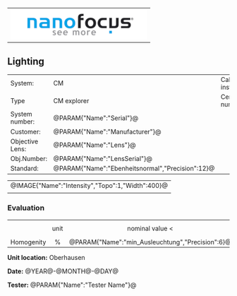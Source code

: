 <!--   EvalAlgoName=Ausleuchtung -->

||
|-:|
|![](logo.png)|

## Lighting

 


|||||
|-|-|-|-|
|System: |  CM |Calibration instruction:| VDI/VDE 2655 Part 1.2|
|Type|   CM explorer| Certificate number: |@PARAM{"Name":"Serial"}@-@YEAR@@MONTH@@DAY@|
|System number:| @PARAM{"Name":"Serial"}@|||
|Customer:| @PARAM{"Name":"Manufacturer"}@|||
|Objective Lens: |@PARAM{"Name":"Lens"}@|||
|Obj.Number:| @PARAM{"Name":"LensSerial"}@ |   ||
|Standard: |@PARAM{"Name":"Ebenheitsnormal","Precision":12}@|||

 

 ||
|:-:|
|@IMAGE{"Name":"Intensity","Topo":1,"Width":400}@|
||
 
 
 
### Evaluation

|||||||
|:-:|:-:|:-:|:-:|:-:|:-:|
| |unit|nominal value < | tolerance +/- | actual value| status|
| Homogenity   | % | @PARAM{"Name":"min_Ausleuchtung","Precision":6}@  |     |  @PARAM{"Name":"Homogenity","Precision":3}@ | <span id="control"> Ok</span>|
 

__Unit location:__ Oberhausen

__Date:__ @YEAR@-@MONTH@-@DAY@ 

__Tester:__ @PARAM{"Name":"Tester Name"}@

 

 
<script>

var PARAM = @PJSON{"Set":0}@;
var META = @MJSON{"Set":0}@;

 var Result = {"value":0,"nominal":0,"status":"","timestamp":0};

var value =   @PARAM{"Name":"Homogenity","Precision":3}@;
var nominal = @PARAM{"Name":"min_Ausleuchtung","Precision":6}@;
var tolerance = 0;
var status = ""; 



if(    value < nominal+tolerance) 
{
  status = "not Ok";
} 
else
{
  status = "Ok";
}
document.getElementById("control").innerHTML = status;



Result["value"] = value ;
Result["nominal"] = nominal ;
Result["status"] = status ;
Result["timestamp"] = Date.now();
sessionStorage.setItem(document.title+"Result", JSON.stringify(Result));


</script>

 